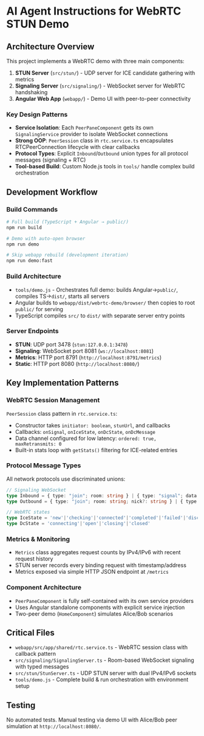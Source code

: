 # AI Agent Instructions for WebRTC STUN Demo

## Architecture Overview
This project implements a WebRTC demo with three main components:
1. **STUN Server** (`src/stun/`) - UDP server for ICE candidate gathering with metrics
2. **Signaling Server** (`src/signaling/`) - WebSocket server for WebRTC handshaking
3. **Angular Web App** (`webapp/`) - Demo UI with peer-to-peer connectivity

### Key Design Patterns
- **Service Isolation**: Each `PeerPaneComponent` gets its own `SignalingService` provider to isolate WebSocket connections
- **Strong OOP**: `PeerSession` class in `rtc.service.ts` encapsulates RTCPeerConnection lifecycle with clear callbacks
- **Protocol Types**: Explicit `Inbound`/`Outbound` union types for all protocol messages (signaling + RTC)
- **Tool-based Build**: Custom Node.js tools in `tools/` handle complex build orchestration

## Development Workflow

### Build Commands
```bash
# Full build (TypeScript + Angular → public/)
npm run build

# Demo with auto-open browser
npm run demo

# Skip webapp rebuild (development iteration)
npm run demo:fast
```

### Build Architecture
- `tools/demo.js` - Orchestrates full demo: builds Angular→`public/`, compiles TS→`dist/`, starts all servers
- Angular builds to `webapp/dist/webrtc-demo/browser/` then copies to root `public/` for serving
- TypeScript compiles `src/` to `dist/` with separate server entry points

### Server Endpoints
- **STUN**: UDP port 3478 (`stun:127.0.0.1:3478`)
- **Signaling**: WebSocket port 8081 (`ws://localhost:8081`)
- **Metrics**: HTTP port 8791 (`http://localhost:8791/metrics`)
- **Static**: HTTP port 8080 (`http://localhost:8080/`)

## Key Implementation Patterns

### WebRTC Session Management
`PeerSession` class pattern in `rtc.service.ts`:
- Constructor takes `initiator: boolean`, `stunUrl`, and callbacks
- Callbacks: `onSignal`, `onIceState`, `onDcState`, `onDcMessage`
- Data channel configured for low latency: `ordered: true, maxRetransmits: 0`
- Built-in stats loop with `getStats()` filtering for ICE-related entries

### Protocol Message Types
All network protocols use discriminated unions:
```typescript
// Signaling WebSocket
type Inbound = { type: "join"; room: string } | { type: "signal"; data: any; from: string }
type Outbound = { type: "join"; room: string; nick?: string } | { type: "signal"; data: any; to?: string }

// WebRTC states
type IceState = 'new'|'checking'|'connected'|'completed'|'failed'|'disconnected'|'closed'
type DcState = 'connecting'|'open'|'closing'|'closed'
```

### Metrics & Monitoring
- `Metrics` class aggregates request counts by IPv4/IPv6 with recent request history
- STUN server records every binding request with timestamp/address
- Metrics exposed via simple HTTP JSON endpoint at `/metrics`

### Component Architecture
- `PeerPaneComponent` is fully self-contained with its own service providers
- Uses Angular standalone components with explicit service injection
- Two-peer demo (`HomeComponent`) simulates Alice/Bob scenarios

## Critical Files
- `webapp/src/app/shared/rtc.service.ts` - WebRTC session class with callback pattern
- `src/signaling/SignalingServer.ts` - Room-based WebSocket signaling with typed messages
- `src/stun/StunServer.ts` - UDP STUN server with dual IPv4/IPv6 sockets
- `tools/demo.js` - Complete build & run orchestration with environment setup

## Testing
No automated tests. Manual testing via demo UI with Alice/Bob peer simulation at `http://localhost:8080/`.
